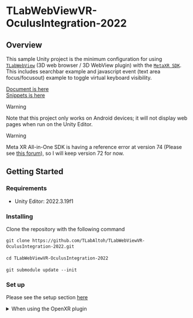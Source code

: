 # TLabWebViewVR-OculusIntegration-2022

## Overview
This sample Unity project is the minimum configuration for using [```TLabWebView```](https://github.com/TLabAltoh/TLabWebView) (3D web browser / 3D WebView plugin) with the [```MetaXR SDK```](https://developers.meta.com/horizon/downloads/package/meta-xr-sdk-all-in-one-upm). This includes searchbar example and javascript event (text area focus/focusout) example to toggle virtual keyboard visibility.

[Document is here](https://tlabgames.gitbook.io/tlabwebview)  
[Snippets is here](https://gist.github.com/TLabAltoh/e0512b3367c25d3e1ec28ddbe95da497#file-tlabwebview-snippets-md)

> [!WARNING]
> Note that this project only works on Android devices; it will not display web pages when run on the Unity Editor.

> [!WARNING]
> Meta XR All-in-One SDK is having a reference error at version 74 (Please see [this forum](https://www.reddit.com/r/oculusdev/comments/1jn4l5k/error_implementing_meta_allinone_sdk/)), so I will keep version 72 for now.

## Getting Started

### Requirements
- Unity Editor: 2022.3.19f1

### Installing
Clone the repository with the following command

```
git clone https://github.com/TLabAltoh/TLabWebViewVR-OculusIntegration-2022.git

cd TLabWebViewVR-OculusIntegration-2022

git submodule update --init
```

### Set up
Please see the setup section [here](https://github.com/TLabAltoh/TLabWebView?tab=readme-ov-file#set-up)

<details><summary>When using the OpenXR plugin</summary>

Please disable `Force Remove Internet Permission` from XR Plugin Manegement

<img src="Media/image.png" width="512"></img>

</details>